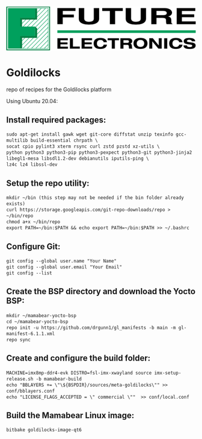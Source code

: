![Future Electronics](https://raw.githubusercontent.com/drgunn1/mamabear-app/main/resources/future-electronics.svg)
# Goldilocks
repo of recipes for the Goldilocks platform

Using Ubuntu 20.04:
## Install required packages:
```
sudo apt-get install gawk wget git-core diffstat unzip texinfo gcc-multilib build-essential chrpath \
socat cpio pylint3 xterm rsync curl zstd pzstd xz-utils \
python python3 python3-pip python3-pexpect python3-git python3-jinja2 libegl1-mesa libsdl1.2-dev debianutils iputils-ping \
lz4c lz4 libssl-dev
```

## Setup the repo utility:
```
mkdir ~/bin (this step may not be needed if the bin folder already exists)
curl https://storage.googleapis.com/git-repo-downloads/repo > ~/bin/repo
chmod a+x ~/bin/repo
export PATH=~/bin:$PATH && echo export PATH=~/bin:$PATH >> ~/.bashrc
```
## Configure Git:
```
git config --global user.name "Your Name"
git config --global user.email "Your Email"
git config --list
```
## Create the BSP directory and download the Yocto BSP:
```
mkdir ~/mamabear-yocto-bsp
cd ~/mamabear-yocto-bsp
repo init -u https://github.com/drgunn1/gl_manifests -b main -m gl-manifest-6.1.1.xml
repo sync
```
## Create and configure the build folder:
```
MACHINE=imx8mp-ddr4-evk DISTRO=fsl-imx-xwayland source imx-setup-release.sh -b mamabear-build
echo "BBLAYERS += \"\${BSPDIR}/sources/meta-goldilocks\"" >> conf/bblayers.conf
echo "LICENSE_FLAGS_ACCEPTED = \" commercial \""  >> conf/local.conf
```

## Build the Mamabear Linux image:
```
bitbake goldilocks-image-qt6
```
